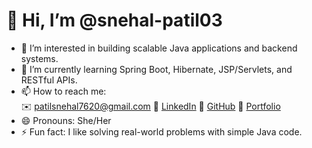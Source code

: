# 👋 Hi, I’m @snehal-patil03

- 👀 I’m interested in building scalable Java applications and backend systems.
- 🌱 I’m currently learning Spring Boot, Hibernate, JSP/Servlets, and RESTful APIs.
- 📫 How to reach me:  
  ✉️ patilsnehal7620@gmail.com
  🔗 [LinkedIn](https://www.linkedin.com/in/snehal-patil-b04277261)
  🔗 [GitHub](https://github.com/snehal-patil03)
  🔗 [Portfolio]( https://sites.google.com/view/snehal-portfolio03/home)
- 😄 Pronouns: She/Her  
- ⚡ Fun fact: I like solving real-world problems with simple Java code.

<!---
snehal-patil03/snehal-patil03 is a ✨ special ✨ repository because its `README.md` (this file) appears on your GitHub profile.
You can click the Preview link to take a look at your changes.
--->
